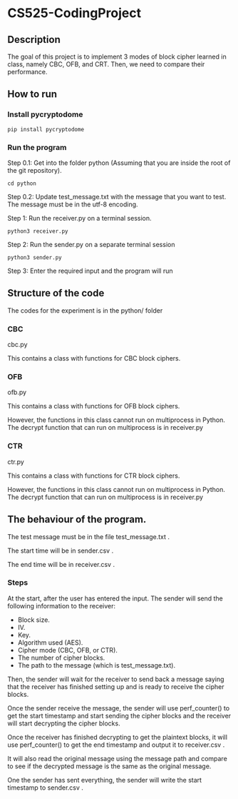 # CS525-CodingProject

## Description
The goal of this project is to implement 3 modes of block cipher learned in class, namely CBC, OFB, and CRT. Then, we need to compare their performance. 

## How to run
### Install pycryptodome

    pip install pycryptodome

### Run the program
Step 0.1: Get into the folder python (Assuming that you are inside the root of the git repository).
    
    cd python

Step 0.2: Update test_message.txt with the message that you want to test. The message must be in the utf-8 encoding. 

Step 1: Run the receiver.py on a terminal session.

    python3 receiver.py

Step 2: Run the sender.py on a separate terminal session

    python3 sender.py
  
Step 3: Enter the required input and the program will run

## Structure of the code
The codes for the experiment is in the python/ folder

### CBC
cbc.py

This contains a class with functions for CBC block ciphers.

### OFB
ofb.py

This contains a class with functions for OFB block ciphers. 

However, the functions in this class cannot run on multiprocess in Python. The decrypt function that can run on multiprocess is in receiver.py

### CTR
ctr.py

This contains a class with functions for CTR block ciphers. 

However, the functions in this class cannot run on multiprocess in Python. The decrypt function that can run on multiprocess is in receiver.py

## The behaviour of the program.

The test message must be in the file test_message.txt . 

The start time will be in sender.csv .

The end time will be in receiver.csv .

### Steps
At the start, after the user has entered the input. The sender will send the following information to the receiver:
+ Block size.
+ IV.
+ Key.
+ Algorithm used (AES).
+ Cipher mode (CBC, OFB, or CTR).
+ The number of cipher blocks.
+ The path to the message (which is test_message.txt).

Then, the sender will wait for the receiver to send back a message saying that the receiver has finished setting up and is ready to receive the cipher blocks.

Once the sender receive the message, the sender will use perf_counter() to get the start timestamp and start sending the cipher blocks and the receiver will start decrypting the cipher blocks.

Once the receiver has finished decrypting to get the plaintext blocks, it will use perf_counter() to get the end timestamp and output it to receiver.csv . 

It will also read the original message using the message path and compare to see if the decrypted message is the same as the original message.

One the sender has sent everything, the sender will write the start timestamp to sender.csv .


